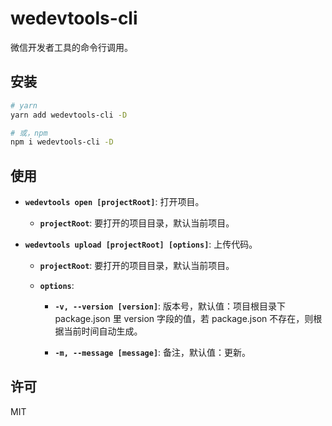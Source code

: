 # wedevtools-cli

微信开发者工具的命令行调用。

## 安装

```bash
# yarn
yarn add wedevtools-cli -D

# 或，npm
npm i wedevtools-cli -D
```

## 使用

- **`wedevtools open [projectRoot]`**: 打开项目。

  - **`projectRoot`**: 要打开的项目目录，默认当前项目。

- **`wedevtools upload [projectRoot] [options]`**: 上传代码。

  - **`projectRoot`**: 要打开的项目目录，默认当前项目。

  - **`options`**:

    - **`-v, --version [version]`**: 版本号，默认值：项目根目录下 package.json 里 version 字段的值，若 package.json 不存在，则根据当前时间自动生成。

    - **`-m, --message [message]`**: 备注，默认值：更新。

## 许可

MIT
